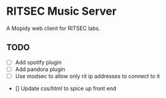 # RITSEC Music Server


A Mopidy web client for RITSEC labs.

## TODO

- [ ] Add spotify plugin
- [ ] Add pandora plugin
- [ ] Use modsec to allow only rit ip addresses to connect to it
- [] Update css/html to spice up front end

